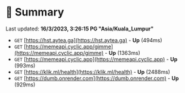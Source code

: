 # 📖 Summary
Last updated: **16/3/2023, 3:26:15 PG "Asia/Kuala_Lumpur"**

- `GET` [https://hst.aytea.ga](https://hst.aytea.ga) - **Up** (494ms)
- `GET` [https://memeapi.cyclic.app/gimme](https://memeapi.cyclic.app/gimme) - **Up** (1363ms)
- `GET` [https://memeapi.cyclic.app](https://memeapi.cyclic.app) - **Up** (993ms)
- `GET` [https://klik.ml/health](https://klik.ml/health) - **Up** (2488ms)
- `GET` [https://dumb.onrender.com](https://dumb.onrender.com) - **Up** (929ms)
